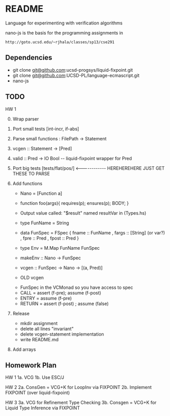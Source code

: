 README
=======

Language for experimenting with verification algorithms

nano-js is the basis for the programming assignments in 

    http://goto.ucsd.edu/~rjhala/classes/sp13/cse291

Dependencies
------------

* git clone git@github.com:ucsd-progsys/liquid-fixpoint.git 
* git clone git@github.com:UCSD-PL/language-ecmascript.git
* nano-js


TODO
----

HW 1            

0. Wrap parser
1. Port small tests [int-incr, if-abs]
2. Parse small functions : FilePath -> Statement
3. vcgen :: Statement -> [Pred]                     
4. valid :: Pred -> IO Bool     -- liquid-fixpoint wrapper for Pred

5. Port big tests [tests/flat/pos/] <------------ HEREHEREHERE JUST GET THESE TO PARSE

6. Add functions
   
    - Nano = [Function a]

    - function foo(args){
        requires(p);
        ensures(p);
        BODY;
      }

    - Output value called: "$result" named resultVar in (Types.hs)

    - type FunName = String

    - data FunSpec = FSpec { fname :: FunName 
                           , fargs :: [String] (or var?)
                           , fpre  :: Pred
                           , fpost :: Pred
                           }

    - type Env     = M.Map FunName FunSpec

    - makeEnv      :: Nano -> FunSpec
    - vcgen        :: FunSpec -> Nano -> [(a, Pred)]

    - OLD vcgen 
    + FunSpec in the VCMonad so you have access to spec
    + CALL   = assert (f-pre); assume (f-post)
    + ENTRY  = assume (f-pre)
    + RETURN = assert (f-post) ; assume (false)

7. Release
    - mkdir assignment
    - delete all lines "invariant"
    - delete vcgen-statement implementation
    - write  README.md

8. Add arrays

Homework Plan
-------------

HW 1
1a. VCG 
1b. Use ESC/J

HW 2
2a. ConsGen = VCG+K for LoopInv via FIXPOINT
2b. Implement FIXPOINT (over liquid-fixpoint)

HW 3
3a. VCG for Refinement Type Checking
3b. Consgen = VCG+K for Liquid Type Inference via FIXPOINT
